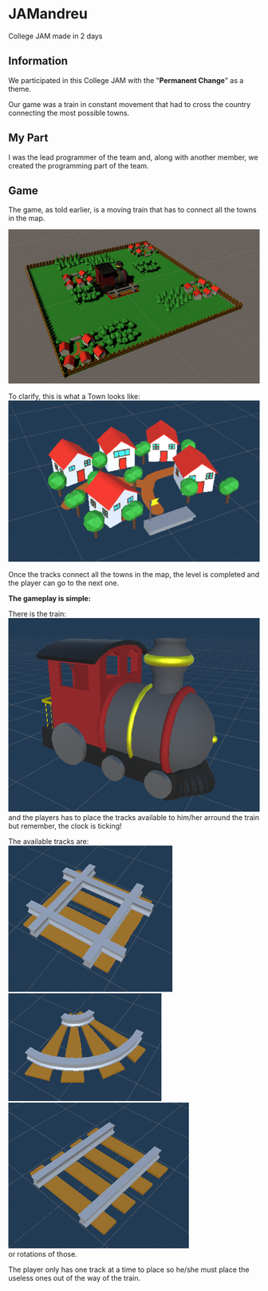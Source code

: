 # JAMandreu
College JAM made in 2 days

## Information

We participated in this College JAM with the "**Permanent Change**" as a theme.

Our game was a train in constant movement that had to cross the country connecting the most possible towns.


## My Part

I was the lead programmer of the team and, along with another member, we created the programming part of the team.

## Game

The game, as told earlier, is a moving train that has to connect all the towns in the map. <br>

![Map](/res/map.png)

To clarify, this is what a Town looks like: <br>
![Town](/res/town.png)

Once the tracks connect all the towns in the map, the level is completed and the player can go to the next one.

**The gameplay is simple:**

There is the train: <br>
![Train](/res/train.png)<br>
and the players has to place the tracks available to him/her arround the train but remember, the clock is ticking!

The available tracks are: <br> 
![Coss](/res/cross.png)
![Down](/res/down.png)
![Line](/res/line.png)
<br> or rotations of those.


The player only has one track at a time to place so he/she must place the useless ones out of the way of the train.
